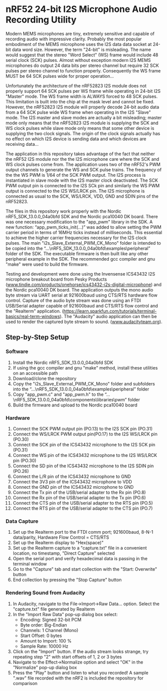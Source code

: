 # nRF52 24-bit I2S Microphone Audio Recording Utility

Modern MEMS microphones are tiny, extremely sensitive and capable of recording audio with impressive clarity. Probably the most popular
embodiment of the MEMS microphone uses the I2S data data socket at 24-bit data word size. However, the term "24-bit" is misleading. The
name would suggest that the stereo "Word Select" (WS) frame would include 48 serial clock (SCK) pulses. Almost without exception modern I2S MEMS
microphones do output 24 data bits per stereo channel but require 32 SCK pulses per stereo channel to function properly. Consequently
the WS frame MUST be 64 SCK pulses wide for proper operation...

Unfortunately the architecture of the nRF52823 I2S module does not properly support 64 SCK pulses per WS frame while operating in 24-bit I2S
"Master" mode. The WS frame width is ALWAYS forced to 48 SCK pulses. This limitation is built into the chip at the mask level and cannot be 
fixed. However, the nRF52823 I2S module will properly decode 24-bit audio data from a 64 SCK pulse wide WS frame when operating in the I2S 
"Slave" mode. The I2S master and slave modes are actually a bit misleading; master mode only means that the nRF52823 I2S module is supplying
the SCK and WS clock pulses while slave mode only means that some other device is supplying the two clock signals. The origin of the clock
signals actually has no effect on which I2S device is sending data and which devices are receiving data...

The application in this repository takes advantage of the fact that neither the nRF52 I2S module nor the the I2S microphone care where the
SCK and WS clock pulses come from. The application uses two of the nRF52's PWM output channels to generate the WS and SCK pulse trains.
The frequency of the the WS PWM is 1/64 of the SCK PWM output. The I2S process is instantiated in slave mode with the I2S master clock
deactivated. The SCK PWM output pin is connected to the I2S SCk pin and similarly the WS PWM output is connected to the I2S WS/LRCK pin.
The I2S microphone is connected as usual to the SCK, WS/LRCK, VDD, GND and SDIN pins of the nRF52823.

The files in this repository work properly with the Nordic nRF5_SDK_13.0.0_04a0bfd SDK and the Nordic pca10040 DK board. There was one
necessary modification to the "app_pwm" library in the SDK. A new function: “app_pwm_ticks_init(…)” was added to allow setting the PWM 
carrier period in terms of 16MHz ticks instead of milliseconds. This essential to achieve the higher carrier frequencies necessary for the
I2S clock pulses. The main "i2s_Slave_External_PWM_CK_Mono" folder is intended to be copied into the
“…\nRF5_SDK_13.0.0_04a0bfd\examples\peripheral” folder of the SDK. The executable firmware is then built like any other peripheral example
in the SDK. The recommended gcc compiler and gnu "make" were used to build the firmware.

Testing and development were done using the Invensense ICS43432 I2S microphone breakout board from Pesky Products
(www.tindie.com/products/onehorse/ics43432-i2s-digital-microphone) and the Nordic pca10040 DK board. The application outputs the mono audio
byte stream via UART serial at 921600baud using CTS/RTS hardware flow control. Capture of the audio byte stream was done using an FTDI 
USB/Serial adapter capable of 921600baud and CTS/RTS flow control and the "Realterm" application.
(https://learn.sparkfun.com/tutorials/terminal-basics/real-term-windows). The "Audacity" audio application can then be used to render the
captured byte stream to sound. (www.audacityteam.org).

## Step-by-Step Setup

### Software

1. Install the Nordic nRF5_SDK_13.0.0_04a0bfd SDK
2. If using the gcc compiler and gnu "make" method, install these utilities on an accessible path
3. Download/clone the repository
4. Copy the "i2s_Slave_External_PWM_CK_Mono" folder and subfolders into the “…\nRF5_SDK_13.0.0_04a0bfd\examples\peripheral” folder
5. Copy "app_pwm.c" and "app_pwm.h" to the “…\nRF5_SDK_13.0.0_04a0bfd\components\libraries\pwm” folder
6. Build the firmware and upload to the Nordic pca10040 board

### Hardware

1. Connect the SCK PWM output pin (PO.13) to the I2S SCK pin (PO.31)
2. Connect the WS/LRCK PWM output pin(PO.17) to the I2S WS/LRCK pin (PO.30)
3. Connect the SCK pin of the ICS43432 microphone to the I2S SCK pin (PO.31)
4. Connect the WS pin of the ICS43432 microphone to the I2S WS/LRCK pin (PO.30)
5. Connect the SD pin of the ICS43432 microphone to the I2S SDIN pin (PO.26)
6. Connect the L/R pin of the ICS43432 microphone to GND
7. Connect the 3V3 pin of the ICS43432 microphone to VDD
8. Connect the GND pin of the ICS43432 microphone to GND
9. Connect the Tx pin of the USB/serial adapter to the Rx pin (PO.8)
10. Connect the Rx pin of the USB/serial adapter to the Tx pin (PO.6)
11. Connect the CTS pin of the USB/serial adapter to the RTS pin (PO.5)
12. Connect the RTS pin of the USB/serial adapter to the CTS pin (PO.7)

### Data Capture

1. Set up the Realterm port to the FTDI comm port; 921600baud, 8-N-1 data/parity, Hardware Flow Control = CTS/RTS
2. Set up the Realterm display to "Hex(space)"
3. Set up the Realterm capture to a "capture.txt" file in a convenient location, no timestamp, "Direct Capture" selected
4. Open the serial port and verify hexadecimal data is passing in the terminal window
5. Go to the "Capture" tab and start collection with the "Start: Overwrite" button
6. End collection by pressing the "Stop Capture" button

### Rendering Sound from Audacity

1. In Audacity, navigate to the File->Import->Raw Data... option. Select the "capture.txt" file generated by Realterm
2. In the "Import Raw Data" pop-up dialog box select:
   * Encoding: Signed 32-bit PCM
   * Byte order: Big-Endian
   * Channels: 1 Channel (Mono)
   * Start Offset: 0 bytes
   * Amount to Import: 100 %
   * Sample Rate: 10000 Hz
3. Click on the "Import" button. If the audio stream looks strange, try repeating step "2" with start offsets of 1, 2 or 3 bytes
4. Navigate to the Effect->Normalize option and select "OK" in the "Normalize" pop-up dialog box
5. Press the "Play" button and listen to what you recorded! A sample ".wav" file recorded with the nRF2 is included the repository for comparison
